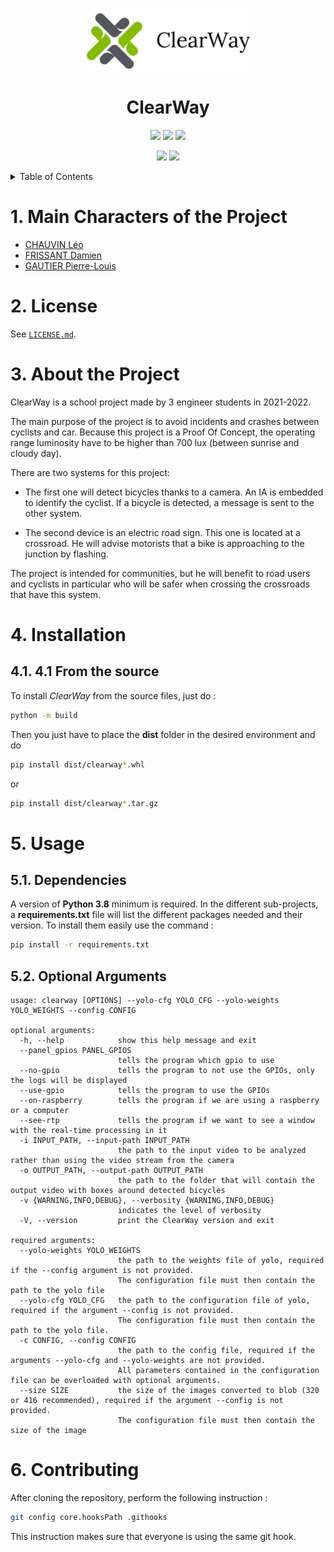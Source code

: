<p align="center">
    <img src="documents/base/logo/clearWayLong.png" alt="Logo" height="100">
<h1 align="center"><b>ClearWay</b></h1>
</p>

<p align=center>
    <img src="https://img.shields.io/badge/License-MIT-yellow.svg"/>
    <img src="https://img.shields.io/static/v1?style=flat&message=Python&logo=python&labelColor=FFD43B&color=306998&logoColor=3776AB&label=%20"/>
    <img src="https://img.shields.io/static/v1?style=flat&message=Raspberry&logo=Raspberry Pi&labelColor=white&color=A22846&logoColor=A22846&label=%20"/>
</p>

<p align=center>
    <img src="https://172.24.0.69/i3-fise/pfe/clearway/badges/master/coverage.svg"/>
    <img src="https://172.24.0.69/i3-fise/pfe/clearway/badges/master/pipeline.svg?job=test"/>
</p>

<details>
  <summary>Table of Contents</summary>

- [1. Main Characters of the Project](#1-main-characters-of-the-project)
- [2. License](#2-license)
- [3. About the Project](#3-about-the-project)
- [4. Installation](#4-installation)
  - [4.1. 4.1 From the source](#41-41-from-the-source)
- [5. Usage](#5-usage)
  - [5.1. Dependencies](#51-dependencies)
  - [5.2. Optional Arguments](#52-optional-arguments)
- [6. Contributing](#6-contributing)

</details>

# 1. Main Characters of the Project

- [CHAUVIN Léo](https://www.linkedin.com/in/l%C3%A9o-chauvin-41b3a4178/)
- [FRISSANT Damien](https://www.linkedin.com/in/damien-frissant-a3b779178/)
- [GAUTIER Pierre-Louis](https://www.linkedin.com/in/pierre-louis-gautier/)

</details>

# 2. License

See [`LICENSE.md`](./LICENSE.md).

# 3. About the Project

ClearWay is a school project made by 3 engineer students in 2021-2022.

The main purpose of the project is to avoid incidents and crashes between cyclists and car. Because this project is a Proof Of Concept, the operating range luminosity have to be higher than 700 lux (between sunrise and cloudy day).

There are two systems for this project:

- The first one will detect bicycles thanks to a camera. An IA is embedded to identify the cyclist. If a bicycle is detected, a message is sent to the other system.

- The second device is an electric road sign. This one is located at a crossroad. He will advise motorists that a bike is approaching to the junction by flashing.

The project is intended for communities, but he will benefit to road users and cyclists in particular who will be safer when crossing the crossroads that have this system.

# 4. Installation

## 4.1. 4.1 From the source

To install _ClearWay_ from the source files, just do :

```bash
python -m build
```

Then you just have to place the __dist__ folder in the desired environment and do

```bash
pip install dist/clearway*.whl
```

or

```bash
pip install dist/clearway*.tar.gz
```

# 5. Usage

## 5.1. Dependencies

A version of __Python 3.8__ minimum is required. In the different sub-projects, a __requirements.txt__ file will list the different packages needed and their version. To install them easily use the command :

```bash
pip install -r requirements.txt
```

## 5.2. Optional Arguments

```text
usage: clearway [OPTIONS] --yolo-cfg YOLO_CFG --yolo-weights YOLO_WEIGHTS --config CONFIG

optional arguments:
  -h, --help            show this help message and exit
  --panel_gpios PANEL_GPIOS
                        tells the program which gpio to use
  --no-gpio             tells the program to not use the GPIOs, only the logs will be displayed
  --use-gpio            tells the program to use the GPIOs
  --on-raspberry        tells the program if we are using a raspberry or a computer
  --see-rtp             tells the program if we want to see a window with the real-time processing in it
  -i INPUT_PATH, --input-path INPUT_PATH
                        the path to the input video to be analyzed rather than using the video stream from the camera
  -o OUTPUT_PATH, --output-path OUTPUT_PATH
                        the path to the folder that will contain the output video with boxes around detected bicycles
  -v {WARNING,INFO,DEBUG}, --verbosity {WARNING,INFO,DEBUG}
                        indicates the level of verbosity
  -V, --version         print the ClearWay version and exit

required arguments:
  --yolo-weights YOLO_WEIGHTS
                        the path to the weights file of yolo, required if the --config argument is not provided.
                        The configuration file must then contain the path to the yolo file
  --yolo-cfg YOLO_CFG   the path to the configuration file of yolo, required if the argument --config is not provided.
                        The configuration file must then contain the path to the yolo file.
  -c CONFIG, --config CONFIG
                        the path to the config file, required if the arguments --yolo-cfg and --yolo-weights are not provided.
                        All parameters contained in the configuration file can be overloaded with optional arguments.
  --size SIZE           the size of the images converted to blob (320 or 416 recommended), required if the argument --config is not provided.
                        The configuration file must then contain the size of the image
```

# 6. Contributing

After cloning the repository, perform the following instruction :

```bash
git config core.hooksPath .githooks
```

This instruction makes sure that everyone is using the same git hook.
